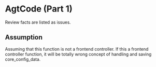 # AgtCode (Part 1)
Review facts are listed as issues.

## Assumption
Assuming that this function is not a frontend controller. If this a frontend controller function, it will be totally wrong concept of handling and saving core_config_data.
